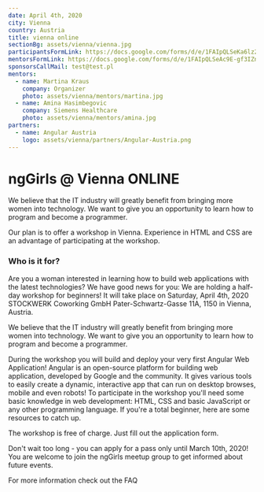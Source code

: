 ```yaml
---
date: April 4th, 2020
city: Vienna
country: Austria
title: vienna online
sectionBg: assets/vienna/vienna.jpg
participantsFormLink: https://docs.google.com/forms/d/e/1FAIpQLSeKa6lz2c4wtwTZy7CaFCQV5sPu5TDwUjw9qp_CH5C_HPhEpw/closedform
mentorsFormLink: https://docs.google.com/forms/d/e/1FAIpQLSeAc9E-gf3IZnVEMA9rUOEERBJRZDMNMbHWvz9lmdXlskWzZQ/closedform
sponsorsCallMail: test@test.pl
mentors:
  - name: Martina Kraus
    company: Organizer
    photo: assets/vienna/mentors/martina.jpg
  - name: Amina Hasimbegovic
    company: Siemens Healthcare
    photo: assets/vienna/mentors/amina.jpg
partners:
  - name: Angular Austria
    logo: assets/vienna/partners/Angular-Austria.png
---
```


# ngGirls @ Vienna ONLINE

We believe that the IT industry will greatly benefit from bringing more women into technology.
We want to give you an opportunity to learn how to program and become a programmer.

Our plan is to offer a workshop in Vienna. Experience in HTML and CSS are an advantage of participating at the workshop.

### Who is it for?
Are you a woman interested in learning how to build web applications with the latest technologies? We have good news for you: We are holding a half-day workshop for beginners! It will take place on Saturday, April 4th, 2020 STOCKWERK Coworking GmbH Pater-Schwartz-Gasse 11A, 1150 in Vienna, Austria.

We believe that the IT industry will greatly benefit from bringing more women into technology. We want to give you an opportunity to learn how to program and become a programmer.

During the workshop you will build and deploy your very first Angular Web Application! Angular is an open-source platform for building web application, developed by Google and the community. It gives various tools to easily create a dynamic, interactive app that can run on desktop browses, mobile and even robots!
To participate in the workshop you'll need some basic knowledge in web development: HTML, CSS and basic JavaScript or any other programming language. If you're a total beginner, here are some resources to catch up.

The workshop is free of charge. Just fill out the application form.

Don't wait too long - you can apply for a pass only until March 10th, 2020!
You are welcome to join the ngGirls meetup group to get informed about future events.

For more information check out the FAQ